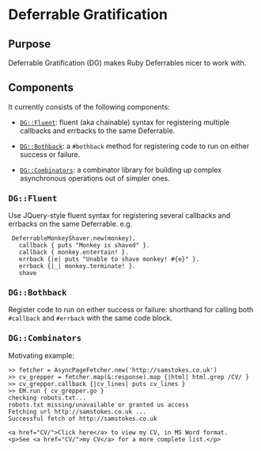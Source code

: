 # Deferrable Gratification #

## Purpose ##

Deferrable Gratification (DG) makes Ruby Deferrables nicer to work with.

## Components ##

It currently consists of the following components:

 * [`DG::Fluent`](#fluent): fluent (aka chainable) syntax for registering
   multiple callbacks and errbacks to the same Deferrable.

 * [`DG::Bothback`](#bothback): a `#bothback` method for registering code to
   run on either success or failure.

 * [`DG::Combinators`](#combinators): a combinator library for building up
   complex asynchronous operations out of simpler ones.


<h3 id="fluent"><tt>DG::Fluent</tt></h3>

Use JQuery-style fluent syntax for registering several callbacks and
errbacks on the same Deferrable.  e.g.

     DeferrableMonkeyShaver.new(monkey).
       callback { puts "Monkey is shaved" }.
       callback { monkey.entertain! }.
       errback {|e| puts "Unable to shave monkey! #{e}" }.
       errback {|_| monkey.terminate! }.
       shave

<h3 id="bothback"><tt>DG::Bothback</tt></h3>

Register code to run on either success or failure: shorthand for calling both
`#callback` and `#errback` with the same code block.

<h3 id="combinators"><tt>DG::Combinators</tt></h3>

Motivating example:

    >> fetcher = AsyncPageFetcher.new('http://samstokes.co.uk')
    >> cv_grepper = fetcher.map(&:response).map {|html| html.grep /CV/ }
    >> cv_grepper.callback {|cv_lines| puts cv_lines }
    >> EM.run { cv_grepper.go }
    checking robots.txt...
    robots.txt missing/unavailable or granted us access
    Fetching url http://samstokes.co.uk ...
    Successful fetch of http://samstokes.co.uk

    <a href="CV/">Click here</a> to view my CV, in MS Word format.
    <p>See <a href="CV/">my CV</a> for a more complete list.</p>
